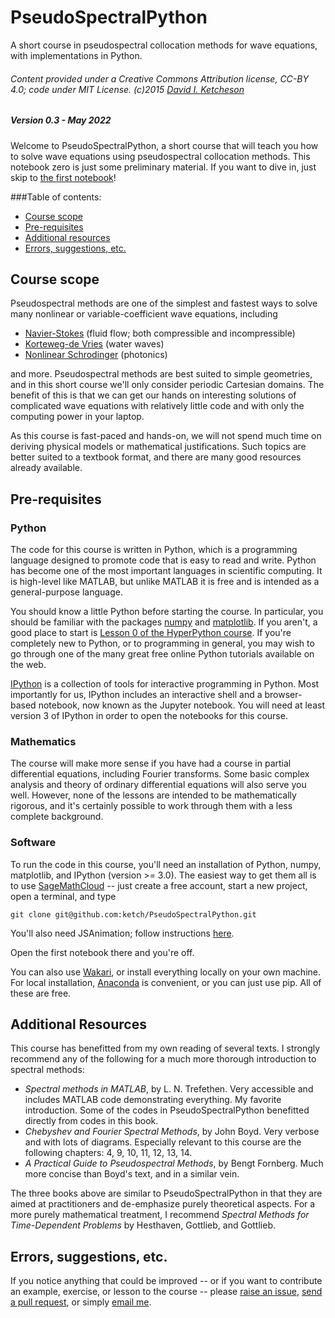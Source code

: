 # PseudoSpectralPython
A short course in pseudospectral collocation methods for wave equations, with implementations in Python.


###### Content provided under a Creative Commons Attribution license, CC-BY 4.0; code under MIT License. (c)2015 [David I. Ketcheson](http://davidketcheson.info)

##### Version 0.3 - May 2022

Welcome to PseudoSpectralPython, a short course that will teach you how to solve wave equations using pseudospectral collocation methods.  This notebook zero is just some preliminary material.  If you want to dive in, just skip to [the first notebook](./PSPython_01-linear-PDEs.ipynb)!

###Table of contents:

- [Course scope](#course-scope)
- [Pre-requisites](#pre-requisites)
- [Additional resources](#additional-resources)
- [Errors, suggestions, etc.](#errors,-suggestions,-etc.)

## Course scope

Pseudospectral methods are one of the simplest and fastest ways to solve many nonlinear or variable-coefficient wave equations, including

- [Navier-Stokes](http://en.wikipedia.org/wiki/Navier%E2%80%93Stokes_equations) (fluid flow; both compressible and incompressible)
- [Korteweg-de Vries](http://en.wikipedia.org/wiki/Korteweg%E2%80%93de_Vries_equation) (water waves)
- [Nonlinear Schrodinger](http://en.wikipedia.org/wiki/Nonlinear_Schr%C3%B6dinger_equation) (photonics)

and more.  Pseudospectral methods are best suited to simple geometries, and in this short course we'll only consider periodic Cartesian domains.  The benefit of this is that we can get our hands on interesting solutions of complicated wave equations with relatively little code and with only the computing power in your laptop.

As this course is fast-paced and hands-on, we will not spend much time on deriving physical models or mathematical justifications.  Such topics are better suited to a textbook format, and there are many good resources already available.

## Pre-requisites

### Python

The code for this course is written in Python, which is a programming language designed to promote code that is easy to read and write.  Python has become one of the most important languages in scientific computing.  It is high-level like MATLAB, but unlike MATLAB it is free and is intended as a general-purpose language.

You should know a little Python before starting the course.  In particular, you should be familiar with the packages [numpy](http://www.numpy.org/) and [matplotlib](http://matplotlib.org/).  If you aren't, a good place to start is [Lesson 0 of the HyperPython course](http://nbviewer.ipython.org/github/ketch/HyperPython/blob/master/Lesson_00_Python.ipynb).  If you're completely new to Python, or to programming in general, you may wish to go through one of the many great free online Python tutorials available on the web.

[IPython](http://www.ipython.org) is a collection of tools for interactive programming in Python.  Most importantly for us, IPython includes an interactive shell and a browser-based notebook, now known as the Jupyter notebook.  You will need at least version 3 of IPython in order to open the notebooks for this course.

### Mathematics

The course will make more sense if you have had a course in partial differential equations, including Fourier transforms.  Some basic complex analysis and theory of ordinary differential equations will also serve you well.  However, none of the lessons are intended to be mathematically rigorous, and it's certainly possible to work through them with a less complete background.

### Software

To run the code in this course, you'll need an installation of Python, numpy, matplotlib, and IPython (version >= 3.0).  The easiest way to get them all is to use [SageMathCloud](http://cloud.sagemath.org) -- just create a free account, start a new project, open a terminal, and type
    
    git clone git@github.com:ketch/PseudoSpectralPython.git
   
You'll also need JSAnimation; follow instructions [here](https://gist.github.com/gforsyth/188c32b6efe834337d8a).

Open the first notebook there and you're off.

You can also use [Wakari](http://wakari.io), or install everything locally on your own machine.  For local installation, [Anaconda](https://store.continuum.io/cshop/anaconda/) is convenient, or you can just use pip.  All of these are free.

## Additional Resources

This course has benefitted from my own reading of several texts.  I strongly recommend any of the following for a much more thorough introduction to spectral methods:

- *Spectral methods in MATLAB*, by L. N. Trefethen.  Very accessible and includes MATLAB code demonstrating everything.  My favorite introduction.  Some of the codes in PseudoSpectralPython benefitted directly from codes in this book.
- *Chebyshev and Fourier Spectral Methods*, by John Boyd.  Very verbose and with lots of diagrams.  Especially relevant to this course are the following chapters: 4, 9, 10, 11, 12, 13, 14.
- *A Practical Guide to Pseudospectral Methods*, by Bengt Fornberg.  Much more concise than Boyd's text, and in a similar vein.

The three books above are similar to PseudoSpectralPython in that they are aimed at practitioners and de-emphasize purely theoretical aspects.  For a more purely mathematical treatment, I recommend *Spectral Methods for Time-Dependent Problems* by Hesthaven, Gottlieb, and Gottlieb.


## Errors, suggestions, etc.

If you notice anything that could be improved -- or if you want to contribute an example, exercise, or lesson to the course -- please [raise an issue](https://github.com/ketch/PseudoSpectralPython/issues), [send a pull request](https://github.com/ketch/PseudoSpectralPython/pulls), or simply [email me](mailto:dketch@gmail.com).
